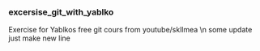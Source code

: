 ### excersise_git_with_yablko
Exercise for Yablkos free git cours from youtube/skllmea \n
some update</br>
just make new line

